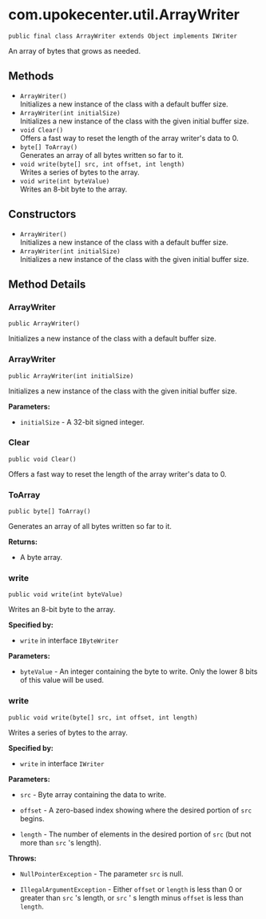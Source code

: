 # com.upokecenter.util.ArrayWriter

    public final class ArrayWriter extends Object implements IWriter

An array of bytes that grows as needed.

## Methods

* `ArrayWriter()`<br>
 Initializes a new instance of the  class
 with a default buffer size.
* `ArrayWriter(int initialSize)`<br>
 Initializes a new instance of the  class
 with the given initial buffer size.
* `void Clear()`<br>
 Offers a fast way to reset the length of the array writer's data to 0.
* `byte[] ToArray()`<br>
 Generates an array of all bytes written so far to it.
* `void write(byte[] src,
     int offset,
     int length)`<br>
 Writes a series of bytes to the array.
* `void write(int byteValue)`<br>
 Writes an 8-bit byte to the array.

## Constructors

* `ArrayWriter()`<br>
 Initializes a new instance of the  class
 with a default buffer size.
* `ArrayWriter(int initialSize)`<br>
 Initializes a new instance of the  class
 with the given initial buffer size.

## Method Details

### ArrayWriter
    public ArrayWriter()
Initializes a new instance of the <see cref='T:PeterO.ArrayWriter'/> class
 with a default buffer size.
### ArrayWriter
    public ArrayWriter(int initialSize)
Initializes a new instance of the <see cref='T:PeterO.ArrayWriter'/> class
 with the given initial buffer size.

**Parameters:**

* <code>initialSize</code> - A 32-bit signed integer.

### Clear
    public void Clear()
Offers a fast way to reset the length of the array writer's data to 0.
### ToArray
    public byte[] ToArray()
Generates an array of all bytes written so far to it.

**Returns:**

* A byte array.

### write
    public void write(int byteValue)
Writes an 8-bit byte to the array.

**Specified by:**

* <code>write</code>&nbsp;in interface&nbsp;<code>IByteWriter</code>

**Parameters:**

* <code>byteValue</code> - An integer containing the byte to write. Only the lower 8
 bits of this value will be used.

### write
    public void write(byte[] src, int offset, int length)
Writes a series of bytes to the array.

**Specified by:**

* <code>write</code>&nbsp;in interface&nbsp;<code>IWriter</code>

**Parameters:**

* <code>src</code> - Byte array containing the data to write.

* <code>offset</code> - A zero-based index showing where the desired portion of <code>src</code> begins.

* <code>length</code> - The number of elements in the desired portion of <code>src</code>
 (but not more than <code>src</code> 's length).

**Throws:**

* <code>NullPointerException</code> - The parameter <code>src</code> is null.

* <code>IllegalArgumentException</code> - Either <code>offset</code> or <code>length</code> is
 less than 0 or greater than <code>src</code> 's length, or <code>src</code> ' s
 length minus <code>offset</code> is less than <code>length</code>.
